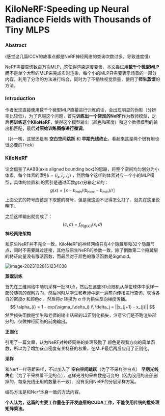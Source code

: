 # KiloNeRF:Speeding up Neural Radiance Fields with Thousands of Tiny MLPS

### Abstract

(感觉这几篇ICCV的故事点都是NeRF神经网络的查询次数过多，导致速度慢)

NeRF需要查询数百万次MLP，这使得渲染速度变慢，本文尝试用**数千个微型MLP**而不是单个大型的MLP来完成实时渲染，每个小的MLP只需要表示场景的一部分内容，利用了分治的方法进行结合，同时为了不牺牲视觉质量，使用了**师生蒸馏**的方法。

### Introduction

作者发现直接使用数千个微型MLP直接进行训练的话，会出现明显的伪影（分辨率比较低），为了克服这个问题，首先**训练出一个常规的NeRF**作为教师模型，之后**再训练这个KiloNeRF**，使得这个模型输出（颜色和密度）和这个教师模型的输出相匹配，最后**对原始训练图像进行微调**。

（补一嘴，这里还是有 **空白空间跳跃** 和 **早期光线终止**，看起来这是两个很有用也很必要的Trick)

### KiloNeRF

论文借鉴了AABB(axis aligned bounding box)的思路，将整个空间均匀划分为小体素，每个体素的索引$i = (i_x, i_y, i_z)$ ，然后每个这样的体素对应一个小的MLP模型，具体的位置和i的索引是通过函数$g(x)$分箱定义的：
$$
g(x) = [x - b_{min}/(b_{max} - b_{min})/r]
$$
上面公式的符号应该是下取整的符号，但是我这边不记得怎么打了，就先在这里说明下。

之后这样输出就变成了：
$$
(c, \sigma) = f_{\theta{(g(x))}}(x,d)
$$
**神经网络架构**

和原生NeRF并不完全一致，KiloNeRF的神经网络只有4个隐藏层和32个隐藏节点，同时不需要跳过连接，其他与原生NeRF的参数一致，除了倒数第二个隐藏层的特征向量没有激活函数，而最后对于颜色的激活函数是Sigmoid。

![image-20231028161234038](C:\Users\admin\AppData\Roaming\Typora\typora-user-images\image-20231028161234038.png)

**蒸馏训练**

首先在三维网格中随机采样一批3D点，然后在这些3D点随机从单位球体中采样一部分随机的观察方向，然后同时从学生和老师中跑一遍前向传播进行查询，获得各自的密度$\sigma$ 和颜色$c$ ，然后将$\sigma$ 转换为 $\alpha$ 作为损失反向梯度传播。
$$
\alpha_{i} = 1 - exp(\sigma_i\delta_i) \\
\delta_j =  ||x_{j+1} - x_{j}||
$$
然后损失函数是学生和老师的输出结果的L2正则化损失，注意它们是不跑渲染部分的，仅做神经网络的前向输出。

**正则化**

引用了一篇文章，认为NeRF对神经网络的处理鼓励了 颜色是观看方向的简单函数，所以为了增加该点密度有关特征的权重，在MLP最后两层应用了正则化。

**采样**

和Nerf一样等距采样，不过加入了 **空白空间跳跃**（为了不采样空白点） **早期光线终止**（为了不采样看不见的点），这样光线的采样数是可变的（因为没用的全部删掉的，每条光线无用的数量不一致），没有采用NeRF的分层采样方案。

编码方法是和Nerf本身一致的方法内容。

**个人认为，这篇的主要工作量在于开发底层的CUDA工作，不能使用传统的批处理矩阵乘法。**